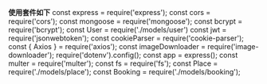 __使用套件如下__
const express = require('express');
const cors = require('cors');
const mongoose = require('mongoose');
const bcrypt = require('bcrypt');
const User = require('./models/user')
const jwt = require('jsonwebtoken');
const cookieParser = require('cookie-parser');
const { Axios } = require('axios');
const imageDownloader = require('image-downloader');
require('dotenv').config();
const app = express();
const multer = require('multer');
const fs = require('fs');
const Place = require('./models/place');
const Booking = require('./models/booking');

